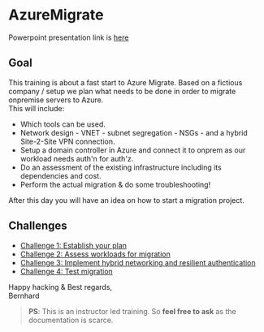 # AzureMigrate

Powerpoint presentation link is [here](https://1drv.ms/p/s!Ah3kyMI0Hv0ij5M6GCy-_EIThTa0OQ?e=c43sUV)

## Goal ##  
This training is about a fast start to Azure Migrate. Based on a fictious company / setup we plan what needs to be done in order to migrate onpremise servers to Azure.  
This will include:  
- Which tools can be used.
- Network design - VNET - subnet segregation - NSGs - and a hybrid Site-2-Site VPN connection.
- Setup a domain controller in Azure and connect it to onprem as our workload needs auth'n for auth'z.
- Do an assessment of the existing infrastructure including its dependencies and cost.
- Perform the actual migration & do some troubleshooting!

After this day you will have an idea on how to start a migration project.  

## Challenges ##
- [Challenge 1: Establish your plan](Challenges/challenge1/challenge-1.md)
- [Challenge 2: Assess workloads for migration](Challenges/challenge2/challenge-2.md)
- [Challenge 3: Implement hybrid networking and resilient authentication](Challenges/challenge3/challenge-3.md)
- [Challenge 4: Test migration](Challenges/challenge4/challenge-4.md)
 
  
  
Happy hacking & Best regards,  
Bernhard

> **PS**: This is an instructor led training. So **feel free to ask** as the documentation is scarce.
